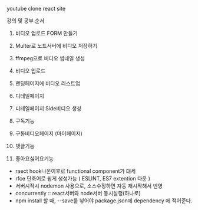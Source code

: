 youtube clone react site


강의 및 공부 순서

1. 비디오 업로드 FORM 만들기

2. Multer로 노드서버에 비디오 저장하기

3. ffmpeg으로 비디오 썸네일 생성

4. 비디오 업로드

5. 랜딩페이지에 비디오 리스트업

6. 디테일페이지

7. 디테일페이지 Side비디오 생성

8. 구독기능

9. 구동비디오페이지 (마이페이지)

10. 댓글기능

11. 좋아요싫어요기능





- raect hook나온이후로 functional component가 대세
- rfce 단축어로 쉽게 생성가능 ( ESLINT, ES7 extention 다운 )
- 서버시작시 nodemon 사용으로, 소스수정하면 자동 재시작해서 반영
- concurrently :: react서버와 node서버 동시실행(하나로)
- npm install 할 때, --save를  넣어야 package.json에 dependency 에 적어준다.
